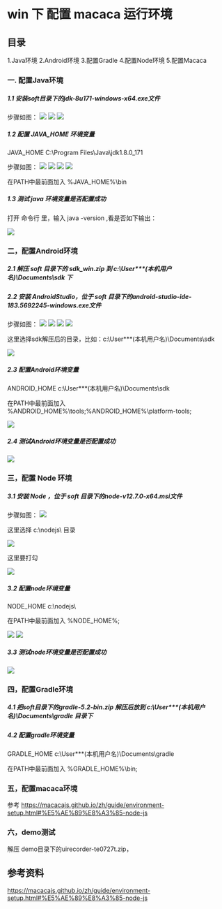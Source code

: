 # win 下 配置 macaca 运行环境

## 目录

1.Java环境
2.Android环境
3.配置Gradle
4.配置Node环境
5.配置Macaca

### 一. 配置Java环境
##### 1.1 安装soft目录下的jdk-8u171-windows-x64.exe文件
    
    
步骤如图：
![](https://raw.githubusercontent.com/liupeipro/macacaDemo/master/img/01-Java%E7%8E%AF%E5%A2%83/1.png)
![](https://raw.githubusercontent.com/liupeipro/macacaDemo/master/img/01-Java%E7%8E%AF%E5%A2%83/2.png)
![](https://raw.githubusercontent.com/liupeipro/macacaDemo/master/img/01-Java%E7%8E%AF%E5%A2%83/3.png)
    
##### 1.2 配置 JAVA_HOME 环境变量
JAVA_HOME
C:\Program Files\Java\jdk1.8.0_171

步骤如图：
![](https://raw.githubusercontent.com/liupeipro/macacaDemo/master/img/01-Java%E7%8E%AF%E5%A2%83/4.png)
![](https://raw.githubusercontent.com/liupeipro/macacaDemo/master/img/01-Java%E7%8E%AF%E5%A2%83/5.png)
![](https://raw.githubusercontent.com/liupeipro/macacaDemo/master/img/01-Java%E7%8E%AF%E5%A2%83/6.png)
![](https://raw.githubusercontent.com/liupeipro/macacaDemo/master/img/01-Java%E7%8E%AF%E5%A2%83/7.png)

在PATH中最前面加入 %JAVA_HOME%\bin 

##### 1.3 测试 java 环境变量是否配置成功

打开 命令行 里，输入 java -version ,看是否如下输出：

![](https://raw.githubusercontent.com/liupeipro/macacaDemo/master/img/01-Java%E7%8E%AF%E5%A2%83/8.png)
 
### 二，配置Android环境
##### 2.1 解压 soft 目录下的 sdk_win.zip 到 c:\User\***(本机用户名)\Documents\sdk 下
##### 2.2 安装 AndroidStudio，位于 soft 目录下的android-studio-ide-183.5692245-windows.exe文件

步骤如图：
![](https://raw.githubusercontent.com/liupeipro/macacaDemo/master/img/02-Android%E7%8E%AF%E5%A2%83/1.png)
![](https://raw.githubusercontent.com/liupeipro/macacaDemo/master/img/02-Android%E7%8E%AF%E5%A2%83/2.png)
![](https://raw.githubusercontent.com/liupeipro/macacaDemo/master/img/02-Android%E7%8E%AF%E5%A2%83/3.png)
![](https://raw.githubusercontent.com/liupeipro/macacaDemo/master/img/02-Android%E7%8E%AF%E5%A2%83/4.png)

这里选择sdk解压后的目录，比如：c:\User\***(本机用户名)\Documents\sdk

![](https://raw.githubusercontent.com/liupeipro/macacaDemo/master/img/02-Android%E7%8E%AF%E5%A2%83/5.png)

##### 2.3 配置Android环境变量
ANDROID_HOME
c:\User\***(本机用户名)\Documents\sdk

在PATH中最前面加入 %ANDROID_HOME%\tools;%ANDROID_HOME%\platform-tools;

![](https://raw.githubusercontent.com/liupeipro/macacaDemo/master/img/02-Android%E7%8E%AF%E5%A2%83/6.png)

##### 2.4 测试Android环境变量是否配置成功
![](https://raw.githubusercontent.com/liupeipro/macacaDemo/master/img/02-Android%E7%8E%AF%E5%A2%83/7.png)

### 三，配置 Node 环境
##### 3.1 安装 Node ，位于 soft 目录下的node-v12.7.0-x64.msi文件

步骤如图：
![](https://raw.githubusercontent.com/liupeipro/macacaDemo/master/img/03-node%E7%8E%AF%E5%A2%83/1.png)

这里选择 c:\nodejs\ 目录

![](https://raw.githubusercontent.com/liupeipro/macacaDemo/master/img/03-node%E7%8E%AF%E5%A2%83/2.png)

这里要打勾

![](https://raw.githubusercontent.com/liupeipro/macacaDemo/master/img/03-node%E7%8E%AF%E5%A2%83/3.png)

##### 3.2 配置node环境变量
NODE_HOME
c:\nodejs\

在PATH中最前面加入 %NODE_HOME%;

![](https://raw.githubusercontent.com/liupeipro/macacaDemo/master/img/03-node%E7%8E%AF%E5%A2%83/4.png)
![](https://raw.githubusercontent.com/liupeipro/macacaDemo/master/img/03-node%E7%8E%AF%E5%A2%83/5.png)

##### 3.3 测试node环境变量是否配置成功

![](https://raw.githubusercontent.com/liupeipro/macacaDemo/master/img/03-node%E7%8E%AF%E5%A2%83/6.png) 
       
### 四，配置Gradle环境
##### 4.1 把soft目录下的gradle-5.2-bin.zip 解压后放到 c:\User\***(本机用户名)\Documents\gradle 目录下

##### 4.2 配置gradle环境变量
GRADLE_HOME
c:\User\***(本机用户名)\Documents\gradle

在PATH中最前面加入  %GRADLE_HOME%\bin;



### 五，配置macaca环境

参考 https://macacajs.github.io/zh/guide/environment-setup.html#%E5%AE%89%E8%A3%85-node-js 

### 六，demo测试

解压 demo目录下的uirecorder-te0727t.zip，


## 参考资料

https://macacajs.github.io/zh/guide/environment-setup.html#%E5%AE%89%E8%A3%85-node-js




